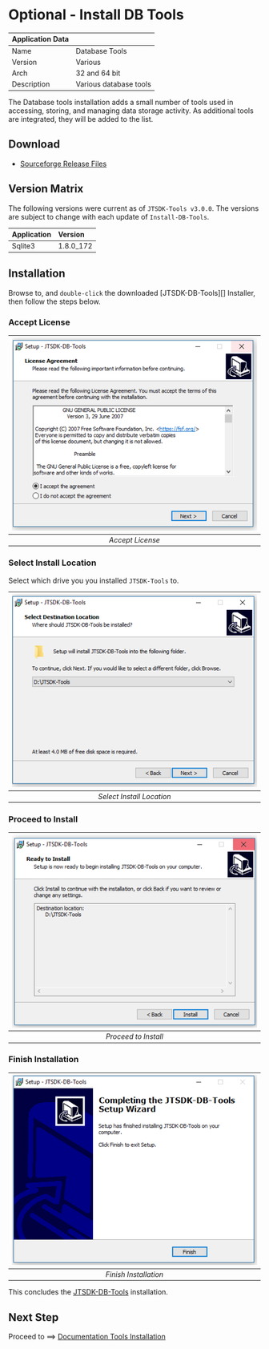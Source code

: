# Optional - Install DB Tools

| Application Data ||
| ---| --- |
| Name        | Database Tools |
| Version     | Various |
| Arch        | 32 and 64 bit |
| Description | Various database tools |

The Database tools installation adds a small number of tools used in accessing,
storing, and managing data storage activity. As additional tools are integrated,
they will be added to the list.

## Download

- [Sourceforge Release Files](https://sourceforge.net/projects/jtsdk/files/win32/3.0.0/release/)

## Version Matrix

The following versions were current as of `JTSDK-Tools v3.0.0`. The versions are
subject to change with each update of `Install-DB-Tools`.

|Application | Version |
| :---   | :--- |
| Sqlite3 | 1.8.0_172 |

## Installation

Browse to, and `double-click` the downloaded [JTSDK-DB-Tools][] Installer,
then follow the steps below.

### Accept License

| ![Accept License](images/jtsdk-db-install/jtsdk-db-install.1.PNG?raw=true) |
|:--:|
| *Accept License* |

### Select Install Location

Select which drive you you installed `JTSDK-Tools` to. 

| ![Select Install Location](images/jtsdk-db-install/jtsdk-db-install.2.PNG?raw=true) |
|:--:|
| *Select Install Location* |

### Proceed to Install

| ![Proceed to Install](images/jtsdk-db-install/jtsdk-db-install.3.PNG?raw=true) |
|:--:|
| *Proceed to Install* |

### Finish Installation

| ![Finish Installation](images/jtsdk-db-install/jtsdk-db-install.4.PNG?raw=true) |
|:--:|
| *Finish Installation* |

This concludes the [JTSDK-DB-Tools](Install-DB-Tools.md) installation.

## Next Step

Proceed to ==> [Documentation Tools Installation](Install-Doc-Tools.md)

[Sourceforge Release Files]: https://sourceforge.net/projects/jtsdk/files/win32/3.0.0/release/